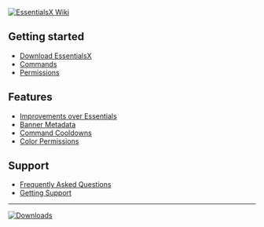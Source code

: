 [![**EssentialsX Wiki**](https://camo.githubusercontent.com/9ad178e5cf76a372d6aaee8bbdf13485fbc1d51b/68747470733a2f2f692e696d6775722e636f6d2f435034535a70422e706e67)](https://github.com/EssentialsX/Essentials/wiki)

## Getting started
* [Download EssentialsX](Downloading-EssentialsX)
* [Commands](https://essinfo.xeya.me/index.php?page=commands)
* [Permissions](https://essinfo.xeya.me/index.php?page=permissions)

## Features
* [Improvements over Essentials](Improvements)
* [Banner Metadata](BannerMeta)
* [Command Cooldowns](Command-Cooldowns)
* [Color Permissions](Color-Permissions)

## Support
* [Frequently Asked Questions](Common-Issues)
* [Getting Support](Help)

---
[![**Downloads**](https://camo.githubusercontent.com/9aff2864d80daf2dac77bdbf5d1ea985381e180e/68747470733a2f2f692e696d6775722e636f6d2f4d4d6330504a592e706e67)](https://ci.ender.zone/job/EssentialsX)
